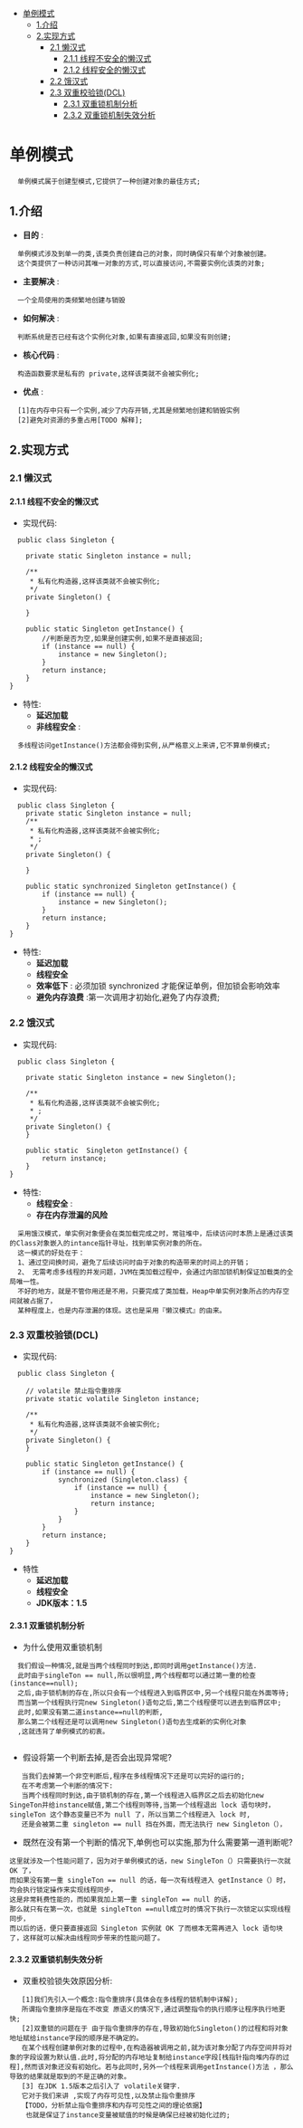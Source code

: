 <!-- GFM-TOC -->
* [单例模式](#单例模式)
    * [1.介绍](#1介绍)
    * [2.实现方式](#2实现方式)
        * [2.1 懒汉式](#21-懒汉式)
          * [2.1.1 线程不安全的懒汉式](#211-线程不安全的懒汉式) 
          * [2.1.2 线程安全的懒汉式](#212-线程安全的懒汉式)
        * [2.2 饿汉式](#22-饿汉式)
        * [2.3 双重校验锁(DCL)](#23-双重校验锁dcl)
          * [2.3.1 双重锁机制分析](#231-双重锁机制分析)
          * [2.3.2 双重锁机制失效分析](#232-双重锁机制失效分析)
<!-- GFM-TOC -->

# 单例模式
```
  单例模式属于创建型模式,它提供了一种创建对象的最佳方式;
```
## 1.介绍
 -  **目的** :
```
  单例模式涉及到单一的类,该类负责创建自己的对象，同时确保只有单个对象被创建。
  这个类提供了一种访问其唯一对象的方式,可以直接访问,不需要实例化该类的对象;
```
 -  **主要解决** :
```
  一个全局使用的类频繁地创建与销毁
```
 -  **如何解决** :
```
  判断系统是否已经有这个实例化对象,如果有直接返回,如果没有则创建;
```
 -  **核心代码** :
```
  构造函数要求是私有的 private,这样该类就不会被实例化;
```
 -  **优点** :
```
  [1]在内存中只有一个实例,减少了内存开销,尤其是频繁地创建和销毁实例
  [2]避免对资源的多重占用[TODO 解释];
```
## 2.实现方式
### 2.1 懒汉式
#### 2.1.1 线程不安全的懒汉式
 - 实现代码:
```
  public class Singleton {

    private static Singleton instance = null;

    /**
     * 私有化构造器,这样该类就不会被实例化;
     */
    private Singleton() {

    }

    public static Singleton getInstance() {
        //判断是否为空,如果是创建实例,如果不是直接返回;
        if (instance == null) {
            instance = new Singleton();
        }
        return instance;
    }
}
```
 - 特性:
   -  **延迟加载** 
   -  **非线程安全** :
``` 
  多线程访问getInstance()方法都会得到实例,从严格意义上来讲,它不算单例模式;
```
#### 2.1.2 线程安全的懒汉式
 - 实现代码:
```
  public class Singleton {
    private static Singleton instance = null;
    /**
     * 私有化构造器,这样该类就不会被实例化;
     * ;
     */
    private Singleton() {

    }

    public static synchronized Singleton getInstance() {
        if (instance == null) {
            instance = new Singleton();
        }
        return instance;
    }
}
``` 
 - 特性:
   -  **延迟加载** 
   -  **线程安全** 
   -  **效率低下** : 必须加锁 synchronized 才能保证单例，但加锁会影响效率
   -  **避免内存浪费** :第一次调用才初始化,避免了内存浪费;

### 2.2 饿汉式
 - 实现代码:
```
  public class Singleton {

    private static Singleton instance = new Singleton();

    /**
     * 私有化构造器,这样该类就不会被实例化;
     * ;
     */
    private Singleton() {
    }

    public static  Singleton getInstance() {
        return instance;
    }
}
```
 - 特性:
   -  **线程安全** :
   -  **存在内存泄漏的风险** 
```
  采用饿汉模式，单实例对象便会在类加载完成之时，常驻堆中，后续访问时本质上是通过该类的Class对象嵌入的intance指针寻址，找到单实例对象的所在。
  这一模式的好处在于：
  1、通过空间换时间，避免了后续访问时由于对象的构造带来的时间上的开销；
  2、 无需考虑多线程的并发问题，JVM在类加载过程中，会通过内部加锁机制保证加载类的全局唯一性。
  不好的地方，就是不管你用还是不用，只要完成了类加载，Heap中单实例对象所占的内存空间就被占据了，
  某种程度上，也是内存泄漏的体现。这也是采用『懒汉模式』的由来。
```
### 2.3 双重校验锁(DCL)
 - 实现代码:
```
  public class Singleton {

    // volatile 禁止指令重排序
    private static volatile Singleton instance;

    /**
     * 私有化构造器,这样该类就不会被实例化;
     */
    private Singleton() {
    }

    public static Singleton getInstance() {
        if (instance == null) {
            synchronized (Singleton.class) {
                if (instance == null) {
                    instance = new Singleton();
                    return instance;
                }
            }
        }
        return instance;
    }
}
```
 - 特性
   -  **延迟加载** 
   -  **线程安全** 
   -  **JDK版本：1.5** 
   
#### 2.3.1 双重锁机制分析
 
- 为什么使用双重锁机制
```
  我们假设一种情况,就是当两个线程同时到达,即同时调用getInstance()方法.
  此时由于singleTon == null,所以很明显,两个线程都可以通过第一重的检查(instance==null);
  之后,由于锁机制的存在,所以只会有一个线程进入到临界区中,另一个线程只能在外面等待;
  而当第一个线程执行完new Singleton()语句之后,第二个线程便可以进去到临界区中;
  此时,如果没有第二道instance==null的判断,
  那么第二个线程还是可以调用new Singleton()语句去生成新的实例化对象
  ,这就违背了单例模式的初衷。
  
```
 - 假设将第一个判断去掉,是否会出现异常呢?
```
   当我们去掉第一个非空判断后,程序在多线程情况下还是可以完好的运行的;
   在不考虑第一个判断的情况下:
   当两个线程同时到达,由于锁机制的存在,第一个线程进入临界区之后去初始化new SingeTon并给instance赋值,第二个线程则等待,当第一个线程退出 lock 语句块时， singleTon 这个静态变量已不为 null 了，所以当第二个线程进入 lock 时,
   还是会被第二重 singleton == null 挡在外面，而无法执行 new Singleton（），
```
 - 既然在没有第一个判断的情况下,单例也可以实施,那为什么需要第一道判断呢?
 ```
这里就涉及一个性能问题了，因为对于单例模式的话，new SingleTon（）只需要执行一次就 OK 了，
而如果没有第一重 singleTon == null 的话，每一次有线程进入 getInstance（）时，均会执行锁定操作来实现线程同步，
这是非常耗费性能的，而如果我加上第一重 singleTon == null 的话，
那么就只有在第一次，也就是 singleTton ==null成立时的情况下执行一次锁定以实现线程同步，
而以后的话，便只要直接返回 Singleton 实例就 OK 了而根本无需再进入 lock 语句块了，这样就可以解决由线程同步带来的性能问题了。
 ```
 #### 2.3.2 双重锁机制失效分析
 
  - 双重校验锁失效原因分析:
```
   [1]我们先引入一个概念:指令重排序(具体会在多线程的锁机制中详解);
   所谓指令重排序是指在不改变 原语义的情况下,通过调整指令的执行顺序让程序执行地更快;
   [2]双重锁的问题在于 由于指令重排序的存在,导致初始化Singleton()的过程和将对象地址赋给instance字段的顺序是不确定的。
   在某个线程创建单例对象的过程中,在构造器被调用之前,就为该对象分配了内存空间并将对象的字段设置为默认值.此时,将分配的内存地址复制给instance字段[栈指针指向堆内存的过程],然而该对象还没有初始化。若与此同时,另外一个线程来调用getInstance()方法 ，那么导致的结果就是取到的不是正确的对象。
   [3] 在JDK 1.5版本之后引入了 volatile关键字.
   它对于我们来讲 ,实现了内存可见性,以及禁止指令重排序
   【TODO，分析禁止指令重排序和内存可见性之间的理论依据】
    也就是保证了instance变量被赋值的时候是确保已经被初始化过的;
```
